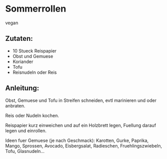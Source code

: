 Sommerrollen
===
vegan

Zutaten:
---
- 10 Stueck Reispapier
-   Obst und Gemuese
-   Koriander
-   Tofu
-   Reisnudeln oder Reis

Anleitung:
---
Obst, Gemuese und Tofu in Streifen schneiden, evtl marinieren und oder anbraten.

Reis oder Nudeln kochen.

Reispapier kurz einweichen und auf ein Holzbrett legen, Fuellung darauf legen und einrollen.

Ideen fuer Gemuese (je nach Geschmack): Karotten, Gurke, Paprika, Mango, Sprossen, Avocado, Eisbergsalat, Radieschen, Fruehlingszwiebeln, Tofu, Glasnudeln...